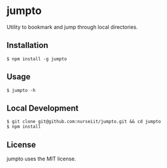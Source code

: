 # jumpto

Utility to bookmark and jump through local directories.

## Installation

```
$ npm install -g jumpto
```

## Usage

```
$ jumpto -h
```

## Local Development

```
$ git clone git@github.com:nurseiit/jumpto.git && cd jumpto
$ npm install
```

## License

jumpto uses the MIT license.
